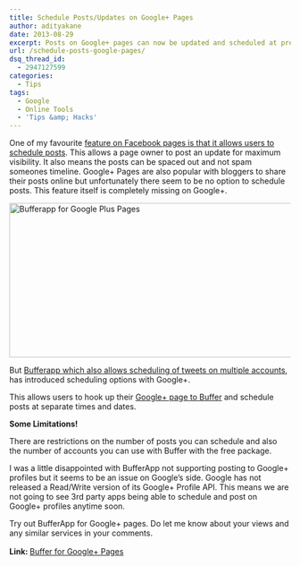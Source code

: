 ```yaml
---
title: Schedule Posts/Updates on Google+ Pages
author: adityakane
date: 2013-08-29
excerpt: Posts on Google+ pages can now be updated and scheduled at pre-determined times and days with the help of online tool called Bufferapp.
url: /schedule-posts-google-pages/
dsq_thread_id:
  - 2947127599
categories:
  - Tips
tags:
  - Google
  - Online Tools
  - 'Tips &amp; Hacks'
---
```

One of my favourite [feature on Facebook pages is that it allows users to schedule posts][1]. This allows a page owner to post an update for maximum visibility. It also means the posts can be spaced out and not spam someones timeline. Google+ Pages are also popular with bloggers to share their posts online but unfortunately there seem to be no option to schedule posts. This feature itself is completely missing on Google+.

[<img class="aligncenter size-medium wp-image-77397" alt="Bufferapp for Google Plus Pages" src="http://cdn.devilsworkshop.org/files/2013/08/Bufferapp-for-Google-Plus-Pages-600x276.png" width="600" height="276" />][2]

But [Bufferapp which also allows scheduling of tweets on multiple accounts][3], has introduced scheduling options with Google+.

This allows users to hook up their <a href="http://bufferapp.com/" onclick="_gaq.push(['_trackEvent', 'outbound-article', 'http://bufferapp.com/', 'Google+ page to Buffer']);" >Google+ page to Buffer</a> and schedule posts at separate times and dates.

**Some Limitations!**

There are restrictions on the number of posts you can schedule and also the number of accounts you can use with Buffer with the free package.

I was a little disappointed with BufferApp not supporting posting to Google+ profiles but it seems to be an issue on Google&#8217;s side. Google has not released a Read/Write version of its Google+ Profile API. This means we are not going to see 3rd party apps being able to schedule and post on Google+ profiles anytime soon.

Try out BufferApp for Google+ pages. Do let me know about your views and any similar services in your comments.

<span style="font-size: 14px; line-height: 1.5;"><strong>Link: </strong><a href="http://bufferapp.com/" onclick="_gaq.push(['_trackEvent', 'outbound-article', 'http://bufferapp.com/', 'Buffer for Google+ Pages']);" >Buffer for Google+ Pages</a><br /> </span>

 [1]: http://devilsworkshop.org/tips/schedule-post-facebook-page/69477/ "How To Schedule Posts on Facebook Pages"
 [2]: http://cdn.devilsworkshop.org/files/2013/08/Bufferapp-for-Google-Plus-Pages.png
 [3]: http://devilsworkshop.org/reviews/automatically-schedule-tweets-assigned-times/49609/ "Schedule Tweets at pre-assigned times with Buffer"

